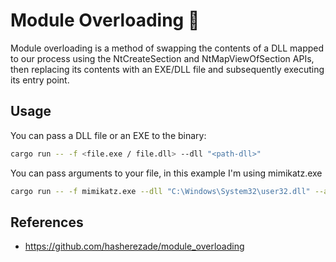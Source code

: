 # Module Overloading 🦀

Module overloading is a method of swapping the contents of a DLL mapped to our process using the NtCreateSection and NtMapViewOfSection APIs, then replacing its contents with an EXE/DLL file and subsequently executing its entry point.

## Usage

You can pass a DLL file or an EXE to the binary:
```sh
cargo run -- -f <file.exe / file.dll> --dll "<path-dll>"
```

You can pass arguments to your file, in this example I'm using mimikatz.exe
```sh
cargo run -- -f mimikatz.exe --dll "C:\Windows\System32\user32.dll" --args "coffee exit"
```

## References

* https://github.com/hasherezade/module_overloading